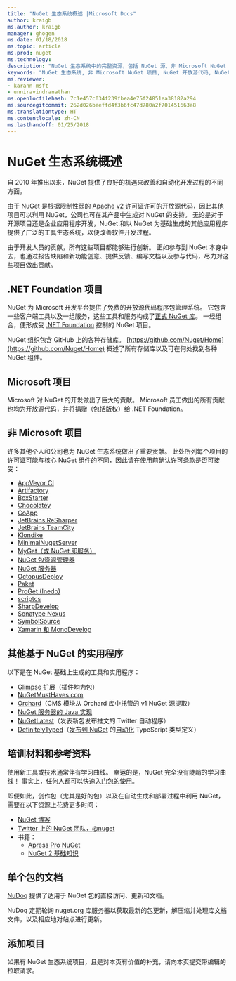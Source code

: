```yaml
---
title: "NuGet 生态系统概述 |Microsoft Docs"
author: kraigb
ms.author: kraigb
manager: ghogen
ms.date: 01/18/2018
ms.topic: article
ms.prod: nuget
ms.technology: 
description: "NuGet 生态系统中的完整资源，包括 NuGet 源、非 Microsoft NuGet 项目、实用程序和培训材料。"
keywords: "NuGet 生态系统, 非 Microsoft NuGet 项目, NuGet 开放源代码, NuGet 实用程序, NuGet 培训材料"
ms.reviewer:
- karann-msft
- unniravindranathan
ms.openlocfilehash: 7c1e457c034f239fbea4e75f24851ea38182a294
ms.sourcegitcommit: 262d026beeffd4f3b6fc47d780a2f701451663a8
ms.translationtype: HT
ms.contentlocale: zh-CN
ms.lasthandoff: 01/25/2018
---
```

# <a name="an-overview-of-the-nuget-ecosystem"></a>NuGet 生态系统概述

自 2010 年推出以来，NuGet 提供了良好的机遇来改善和自动化开发过程的不同方面。

由于 NuGet 是根据限制性弱的 [Apache v2 许可证](http://choosealicense.com/licenses/apache/)许可的开放源代码，因此其他项目可以利用 NuGet，公司也可在其产品中生成对 NuGet 的支持。 无论是对于开源项目还是企业应用程序开发，NuGet 和以 NuGet 为基础生成的其他应用程序提供了广泛的工具生态系统，以便改善软件开发过程。

由于开发人员的贡献，所有这些项目都能够进行创新。 正如参与到 NuGet 本身中去，也通过报告缺陷和新功能创意、提供反馈、编写文档以及参与代码，尽力对这些项目做出贡献。

## <a name="net-foundation-projects"></a>.NET Foundation 项目

NuGet 为 Microsoft 开发平台提供了免费的开放源代码程序包管理系统。 它包含一些客户端工具以及一组服务，这些工具和服务构成了[正式 NuGet 库](http://www.nuget.org)。 一经组合，便形成受 [.NET Foundation](http://www.dotnetfoundation.org/) 控制的 NuGet 项目。

NuGet 组织包含 GitHub 上的各种存储库。 [https://github.com/Nuget/Home](https://github.com/Nuget/Home) 概述了所有存储库以及可在何处找到各种 NuGet 组件。

## <a name="microsoft-projects"></a>Microsoft 项目

Microsoft 对 NuGet 的开发做出了巨大的贡献。 Microsoft 员工做出的所有贡献也均为开放源代码，并将捐赠（包括版权）给 .NET Foundation。

## <a name="non-microsoft-projects"></a>非 Microsoft 项目

许多其他个人和公司也为 NuGet 生态系统做出了重要贡献。 此处所列每个项目的许可证可能与核心 NuGet 组件的不同，因此请在使用前确认许可条款是否可接受：

- [AppVeyor CI](https://www.appveyor.com/)
- [Artifactory](https://www.jfrog.com/artifactory/)
- [BoxStarter](http://boxstarter.org/)
- [Chocolatey](https://chocolatey.org/)
- [CoApp](http://coapp.org/)
- [JetBrains ReSharper](https://resharper-plugins.jetbrains.com/)
- [JetBrains TeamCity](https://www.jetbrains.com/teamcity/)
- [Klondike](https://github.com/themotleyfool/Klondike)
- [MinimalNugetServer](https://github.com/TanukiSharp/MinimalNugetServer)
- [MyGet（或 NuGet 即服务）](http://www.myget.org/)
- [NuGet 包资源管理器](https://github.com/NuGetPackageExplorer/NuGetPackageExplorer)
- [NuGet 服务器](http://nugetserver.net/)
- [OctopusDeploy](https://octopus.com/)
- [Paket](https://fsprojects.github.io/Paket/)
- [ProGet (Inedo)](http://inedo.com/proget)
- [scriptcs](http://scriptcs.net/)
- [SharpDevelop](http://community.sharpdevelop.net/blogs/mattward/archive/2011/01/23/NuGetSupportInSharpDevelop.aspx)
- [Sonatype Nexus](http://www.sonatype.com/nexus-repository-sonatype)
- [SymbolSource](http://www.symbolsource.org/Public)
- [Xamarin 和 MonoDevelop](https://github.com/mrward/monodevelop-nuget-addin)

## <a name="other-nuget-based-utilities"></a>其他基于 NuGet 的实用程序

以下是在 NuGet 基础上生成的工具和实用程序：

- [Glimpse 扩展](http://getglimpse.com/Packages)（插件均为包）
- [NuGetMustHaves.com](http://nugetmusthaves.com/)
- [Orchard](http://www.orchardproject.net/)（CMS 模块从 Orchard 库中托管的 v1 NuGet 源提取）
- [NuGet 服务器的 Java 实现](http://jonnyzzz.com/blog/2012/03/07/nuget-server-in-pure-java/)
- [NuGetLatest](https://twitter.com/NuGetLatest)（发表新包发布推文的 Twitter 自动程序）
- [DefinitelyTyped](http://definitelytyped.org/)（[发布到 NuGet](http://www.nuget.org/packages?q=DefinitelyTyped) 的[自动化](https://github.com/DefinitelyTyped/NugetAutomation/) TypeScript 类型定义）

## <a name="training-materials-and-references"></a>培训材料和参考资料

使用新工具或技术通常伴有学习曲线。 幸运的是，NuGet 完全没有陡峭的学习曲线！ 事实上，任何人都可以快速[入门包的使用](../quickstart/use-a-package.md)。

即便如此，创作包（尤其是好的包）以及在自动生成和部署过程中利用 NuGet，需要在以下资源上花费更多时间：

- [NuGet 博客](http://blog.nuget.org/)
- [Twitter 上的 NuGet 团队，@nuget](http://twitter.com/nuget)
- 书籍：
  - [Apress Pro NuGet](http://bit.ly/ProNuGet)
  - [NuGet 2 基础知识](http://www.amazon.com/NuGet-2-Essentials-Damir-Arh-ebook/dp/B00GTQD5M4)

## <a name="documentation-for-individual-packages"></a>单个包的文档

[NuDoq](http://nudoq.org) 提供了适用于 NuGet 包的直接访问、更新和文档。

NuDoq 定期轮询 nuget.org 库服务器以获取最新的包更新，解压缩并处理库文档文件，以及相应地对站点进行更新。

## <a name="adding-your-project"></a>添加项目

如果有 NuGet 生态系统项目，且是对本页有价值的补充，请向本页提交带编辑的拉取请求。
